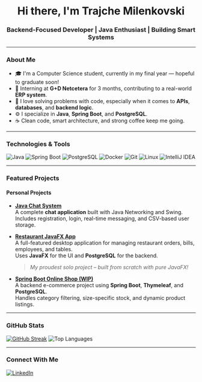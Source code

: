 <h1 align="center">Hi there, I'm Trajche Milenkovski</h1>
<h3 align="center">Backend-Focused Developer | Java Enthusiast | Building Smart Systems</h3>

---

### About Me

- 🎓 I'm a Computer Science student, currently in my final year — hopeful to graduate soon!
- 💼 Interning at **G+D Netcetera** for 3 months, contributing to a real-world **ERP system**.
- 🧠 I love solving problems with code, especially when it comes to **APIs**, **databases**, and **backend logic**.
- ⚙️ I specialize in **Java**, **Spring Boot**, and **PostgreSQL**.
- ☕ Clean code, smart architecture, and strong coffee keep me going.

---

### Technologies & Tools

![Java](https://img.shields.io/badge/Java-ED8B00?style=for-the-badge&logo=java&logoColor=white)
![Spring Boot](https://img.shields.io/badge/Spring_Boot-6DB33F?style=for-the-badge&logo=spring-boot&logoColor=white)
![PostgreSQL](https://img.shields.io/badge/PostgreSQL-316192?style=for-the-badge&logo=postgresql&logoColor=white)
![Docker](https://img.shields.io/badge/Docker-2496ED?style=for-the-badge&logo=docker&logoColor=white)
![Git](https://img.shields.io/badge/Git-F05032?style=for-the-badge&logo=git&logoColor=white)
![Linux](https://img.shields.io/badge/Linux-FCC624?style=for-the-badge&logo=linux&logoColor=black)
![IntelliJ IDEA](https://img.shields.io/badge/IDE-IntelliJIDEA-blue?style=for-the-badge&logo=intellij-idea)

---

### Featured Projects

#### **Personal Projects**

- [**Java Chat System**](https://github.com/MilenkovskiTrajche/ChatSystem)  
  A complete **chat application** built with Java Networking and Swing.  
  Includes registration, login, real-time messaging, and CSV-based user storage.  

- [**Restaurant JavaFX App**](https://github.com/MilenkovskiTrajche/RestaurantApp)  
  A full-featured desktop application for managing restaurant orders, bills, employees, and tables.  
  Uses **JavaFX** for the UI and **PostgreSQL** for the backend.
   > *My proudest solo project – built from scratch with pure JavaFX!*

- [**Spring Boot Online Shop (WIP)**](https://github.com/MilenkovskiTrajche/online-shop-springboot)  
  A backend e-commerce project using **Spring Boot**, **Thymeleaf**, and **PostgreSQL**.  
  Handles category filtering, size-specific stock, and dynamic product listings.

---

### GitHub Stats
[![GitHub Streak](https://streak-stats.demolab.com?user=MilenkovskiTrajche&theme=tokyonight&border_radius=5)](https://git.io/streak-stats)
![Top Languages](https://github-readme-stats.vercel.app/api/top-langs/?username=MilenkovskiTrajche&layout=compact&theme=tokyonight) 

---

### Connect With Me

[![LinkedIn](https://img.shields.io/badge/LinkedIn-blue?style=for-the-badge&logo=linkedin&logoColor=white)](https://www.linkedin.com/in/milenkovskitrajche/)

